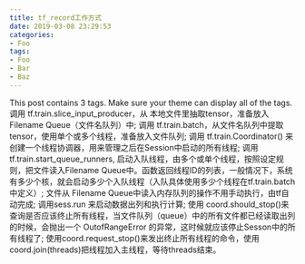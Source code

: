 ```yaml
---
title: tf_record工作方式
date: 2019-03-08 23:29:53
categories:
- Foo
tags:
- Foo
- Bar
- Baz
---
```


This post contains 3 tags. Make sure your theme can display all of the tags.
    调用 tf.train.slice_input_producer，从 本地文件里抽取tensor，准备放入Filename Queue（文件名队列）中;
    调用 tf.train.batch，从文件名队列中提取tensor，使用单个或多个线程，准备放入文件队列;
    调用 tf.train.Coordinator() 来创建一个线程协调器，用来管理之后在Session中启动的所有线程;
    调用tf.train.start_queue_runners, 启动入队线程，由多个或单个线程，按照设定规则，把文件读入Filename Queue中。函数返回线程ID的列表，一般情况下，系统有多少个核，就会启动多少个入队线程（入队具体使用多少个线程在tf.train.batch中定义）;
    文件从 Filename Queue中读入内存队列的操作不用手动执行，由tf自动完成;
    调用sess.run 来启动数据出列和执行计算;
    使用 coord.should_stop()来查询是否应该终止所有线程，当文件队列（queue）中的所有文件都已经读取出列的时候，会抛出一个 OutofRangeError 的异常，这时候就应该停止Sesson中的所有线程了;
    使用coord.request_stop()来发出终止所有线程的命令，使用coord.join(threads)把线程加入主线程，等待threads结束。
